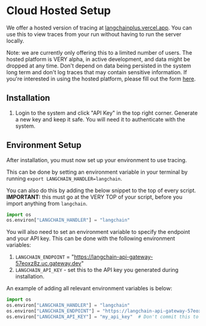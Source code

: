 # Cloud Hosted Setup

We offer a hosted version of tracing at [langchainplus.vercel.app](https://langchainplus.vercel.app/). You can use this to view traces from your run without having to run the server locally.

Note: we are currently only offering this to a limited number of users. The hosted platform is VERY alpha, in active development, and data might be dropped at any time. Don't depend on data being persisted in the system long term and don't log traces that may contain sensitive information. If you're interested in using the hosted platform, please fill out the form [here](https://forms.gle/tRCEMSeopZf6TE3b6).

## Installation

1. Login to the system and click "API Key" in the top right corner. Generate a new key and keep it safe. You will need it to authenticate with the system.

## Environment Setup

After installation, you must now set up your environment to use tracing.

This can be done by setting an environment variable in your terminal by running `export LANGCHAIN_HANDLER=langchain`.

You can also do this by adding the below snippet to the top of every script. **IMPORTANT:** this must go at the VERY TOP of your script, before you import anything from `langchain`.

```python
import os
os.environ["LANGCHAIN_HANDLER"] = "langchain"
```

You will also need to set an environment variable to specify the endpoint and your API key. This can be done with the following environment variables:

1. `LANGCHAIN_ENDPOINT` = "https://langchain-api-gateway-57eoxz8z.uc.gateway.dev"
2. `LANGCHAIN_API_KEY` - set this to the API key you generated during installation.

An example of adding all relevant environment variables is below:

```python
import os
os.environ["LANGCHAIN_HANDLER"] = "langchain"
os.environ["LANGCHAIN_ENDPOINT"] = "https://langchain-api-gateway-57eoxz8z.uc.gateway.dev"
os.environ["LANGCHAIN_API_KEY"] = "my_api_key"  # Don't commit this to your repo! Better to set it in your terminal.
```
